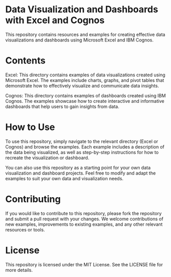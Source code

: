 # Data Visualization and Dashboards with Excel and Cognos
This repository contains resources and examples for creating effective data visualizations and dashboards using Microsoft Excel and IBM Cognos.

# Contents
Excel: This directory contains examples of data visualizations created using Microsoft Excel. The examples include charts, graphs, and pivot tables that demonstrate how to effectively visualize and communicate data insights.

Cognos: This directory contains examples of dashboards created using IBM Cognos. The examples showcase how to create interactive and informative dashboards that help users to gain insights from data.

# How to Use
To use this repository, simply navigate to the relevant directory (Excel or Cognos) and browse the examples. Each example includes a description of the data being visualized, as well as step-by-step instructions for how to recreate the visualization or dashboard.

You can also use this repository as a starting point for your own data visualization and dashboard projects. Feel free to modify and adapt the examples to suit your own data and visualization needs.

# Contributing
If you would like to contribute to this repository, please fork the repository and submit a pull request with your changes. We welcome contributions of new examples, improvements to existing examples, and any other relevant resources or tools.

# License
This repository is licensed under the MIT License. See the LICENSE file for more details.
